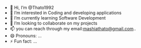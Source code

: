 - 👋 Hi, I’m @Thato1992
- 👀 I’m interested in Coding and developing applications
- 🌱 I’m currently learning Software Development
- 💞️ I’m looking to collaborate on my projects 
- 📫 you can reach through my email:mashiathato@gmail.com..
- 😄 Pronouns: ...
- ⚡ Fun fact: ...

<!---
Thato1992/Thato1992 is a ✨ special ✨ repository because its `README.md` (this file) appears on your GitHub profile.
You can click the Preview link to take a look at your changes.
--->
